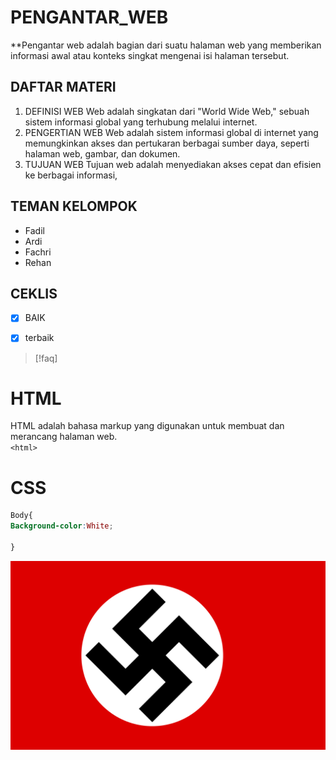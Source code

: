 # PENGANTAR_WEB

**Pengantar web adalah bagian dari suatu halaman web yang memberikan informasi awal atau konteks singkat mengenai isi halaman tersebut. 

## DAFTAR MATERI
1. DEFINISI WEB
Web adalah singkatan dari "World Wide Web," sebuah sistem informasi global yang terhubung melalui internet.
2. PENGERTIAN WEB
Web adalah sistem informasi global di internet yang memungkinkan akses dan pertukaran berbagai sumber daya, seperti halaman web, gambar, dan dokumen.
3. TUJUAN WEB
Tujuan web adalah menyediakan akses cepat dan efisien ke berbagai informasi,
## TEMAN KELOMPOK 
- Fadil
- Ardi
- Fachri
- Rehan 
## CEKLIS

- [x] BAIK
+ [x] terbaik 

> [!faq]



# HTML
HTML adalah bahasa markup yang digunakan untuk membuat dan merancang halaman web.  
`<html>`

# CSS
```CSS
Body{
Background-color:White;

}

```


![gambar](Aset/Foto.png)
